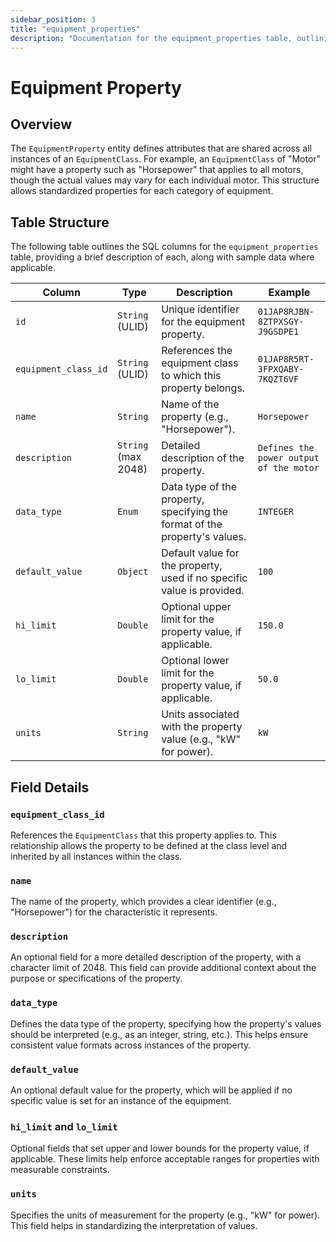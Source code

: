 ```yaml
---
sidebar_position: 3
title: "equipment_properties"
description: "Documentation for the equipment_properties table, outlining its columns and structure."
---
```


# Equipment Property

## Overview

The `EquipmentProperty` entity defines attributes that are shared across all instances of an `EquipmentClass`. For
example, an `EquipmentClass` of "Motor" might have a property such as "Horsepower" that applies to all motors, though
the actual values may vary for each individual motor. This structure allows standardized properties for each category of
equipment.

## Table Structure

The following table outlines the SQL columns for the `equipment_properties` table, providing a brief description of
each, along with sample data where applicable.

| Column               | Type                | Description                                                                | Example                                 |
|----------------------|---------------------|----------------------------------------------------------------------------|-----------------------------------------|
| `id`                 | `String` (ULID)     | Unique identifier for the equipment property.                              | `01JAP8RJBN-8ZTPXSGY-J9GSDPE1`          |
| `equipment_class_id` | `String` (ULID)     | References the equipment class to which this property belongs.             | `01JAP8R5RT-3FPXQABY-7KQZT6VF`          |
| `name`               | `String`            | Name of the property (e.g., "Horsepower").                                 | `Horsepower`                            |
| `description`        | `String` (max 2048) | Detailed description of the property.                                      | `Defines the power output of the motor` |
| `data_type`          | `Enum`              | Data type of the property, specifying the format of the property's values. | `INTEGER`                               |
| `default_value`      | `Object`            | Default value for the property, used if no specific value is provided.     | `100`                                   |
| `hi_limit`           | `Double`            | Optional upper limit for the property value, if applicable.                | `150.0`                                 |
| `lo_limit`           | `Double`            | Optional lower limit for the property value, if applicable.                | `50.0`                                  |
| `units`              | `String`            | Units associated with the property value (e.g., "kW" for power).           | `kW`                                    |

## Field Details

### `equipment_class_id`

References the `EquipmentClass` that this property applies to. This relationship allows the property to be defined at
the class level and inherited by all instances within the class.

### `name`

The name of the property, which provides a clear identifier (e.g., "Horsepower") for the characteristic it represents.

### `description`

An optional field for a more detailed description of the property, with a character limit of 2048. This field can
provide additional context about the purpose or specifications of the property.

### `data_type`

Defines the data type of the property, specifying how the property's values should be interpreted (e.g., as an integer,
string, etc.). This helps ensure consistent value formats across instances of the property.

### `default_value`

An optional default value for the property, which will be applied if no specific value is set for an instance of the
equipment.

### `hi_limit` and `lo_limit`

Optional fields that set upper and lower bounds for the property value, if applicable. These limits help enforce
acceptable ranges for properties with measurable constraints.

### `units`

Specifies the units of measurement for the property (e.g., "kW" for power). This field helps in standardizing the
interpretation of values.